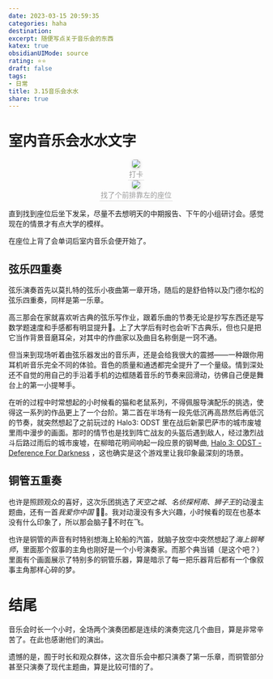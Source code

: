 ```yaml
---
date: 2023-03-15 20:59:35
categories: haha 
destination: 
excerpt: 随便写点关于音乐会的东西
katex: true
obsidianUIMode: source
rating: ⭐⭐
draft: false
tags:  
- 日常
title: 3.15音乐会水水
share: true
---
```


# 室内音乐会水水文字

<center>
    <img style="border-radius: 0.3125em;
    box-shadow: 0 2px 4px 0 rgba(34,36,38,.12),0 2px 10px 0 rgba(34,36,38,.08);"
    src="https://search.pstatic.net/common?src=https://i.imgur.com/UiIP9Wt.jpg">
    <br>
    <div style="color:orange; border-bottom: 1px solid #d9d9d9;
    display: inline-block;
    color: #999;
    padding: 2px;">打卡
    </div>
</center>

<center>
    <img style="border-radius: 0.3125em;
    box-shadow: 0 2px 4px 0 rgba(34,36,38,.12),0 2px 10px 0 rgba(34,36,38,.08);"
    src="https://search.pstatic.net/common?src=https://i.imgur.com/yrpGwDw.jpg">
    <br>
    <div style="color:orange; border-bottom: 1px solid #d9d9d9;
    display: inline-block;
    color: #999;
    padding: 2px;">找了个前排靠左的座位
    </div>
</center>

直到找到座位后坐下发呆，尽量不去想明天的中期报告、下午的小组研讨会。感觉现在的情景才有点大学的模样。

在座位上背了会单词后室内音乐会便开始了。


## 弦乐四重奏

弦乐演奏首先以莫扎特的弦乐小夜曲第一章开场，随后的是舒伯特以及门德尔松的弦乐四重奏，同样是第一乐章。

高三那会在家就喜欢听古典的弦乐写作业，跟着乐曲的节奏无论是抄写东西还是写数学题速度和手感都有明显提升🤣。上了大学后有时也会听下古典乐，但也只是把它当作背景音磨耳朵，对其中的作曲家以及曲目名称倒是一窍不通。

但当来到现场听着由弦乐器发出的音乐声，还是会给我很大的震撼——一种跟你用耳机听音乐完全不同的体验。音色的质量和通透都完全提升了一个量级。情到深处还不自觉的用自己的手沿着手机的边框随着音乐的节奏来回滑动，彷佛自己便是舞台上的第一小提琴手。

在听的过程中时常想起的小时候看的猫和老鼠系列，不得佩服导演配乐的挑选，使得这一系列的作品更上了一个台阶。第二首在半场有一段先低沉再高昂然后再低沉的节奏，就突然想起了之前玩过的 Halo3: ODST 里在战后新蒙巴萨市的城市废墟里雨中漫步的画面。那时的情节也是找到阵亡战友的头盔后遇到敌人，经过激烈战斗后路过雨后的城市废墟，在柳暗花明间响起一段应景的钢琴曲, [Halo 3: ODST - Deference For Darkness](https://www.youtube.com/watch?v=WLpoYlNm7jk) ，这也确实是这个游戏里让我印象最深刻的场景。

## 铜管五重奏
也许是照顾观众的喜好，这次乐团挑选了*天空之城*、*名侦探柯南*、*狮子王*的动漫主题曲，还有一首*我爱你中国* 🤷‍♂️。我对动漫没有多大兴趣，小时候看的现在也基本没有什么印象了，所以那会脑子🧠不时在飞。

也许是铜管的声音有时特别想海上轮船的汽笛，就脑子放空中突然想起了*海上钢琴师*，里面那个叙事的主角也刚好是一个小号演奏家。而那个典当铺（是这个吧？）里面有个画面展示了特别多的铜管乐器，算是暗示了每一把乐器背后都有一个像叙事主角那样心碎的梦。

# 结尾

音乐会时长一个小时，全场两个演奏团都是连续的演奏完这几个曲目，算是非常辛苦了。在此也感谢他们的演出。

遗憾的是，囿于时长和观众群体，这次音乐会中都只演奏了第一乐章，而铜管部分甚至只演奏了现代主题曲，算是比较可惜的了。

